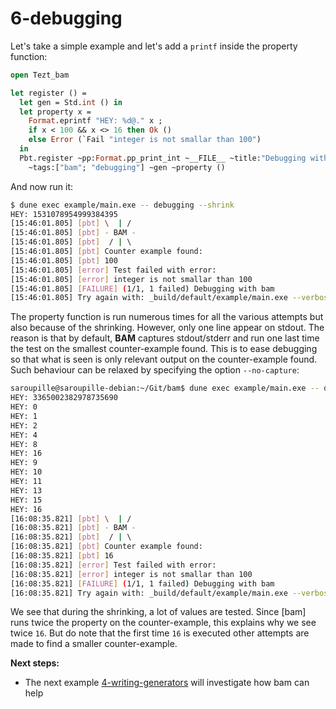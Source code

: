 # 6-debugging

Let's take a simple example and let's add a `printf` inside the property function:

```ocaml
open Tezt_bam

let register () =
  let gen = Std.int () in
  let property x =
    Format.eprintf "HEY: %d@." x ;
    if x < 100 && x <> 16 then Ok ()
    else Error (`Fail "integer is not smallar than 100")
  in
  Pbt.register ~pp:Format.pp_print_int ~__FILE__ ~title:"Debugging with bam"
    ~tags:["bam"; "debugging"] ~gen ~property ()
```

And now run it:

```bash
$ dune exec example/main.exe -- debugging --shrink
HEY: 1531078954999384395            
[15:46:01.805] [pbt] \  | /
[15:46:01.805] [pbt] - BAM -
[15:46:01.805] [pbt]  / | \ 
[15:46:01.805] [pbt] Counter example found:
[15:46:01.805] [pbt] 100
[15:46:01.805] [error] Test failed with error:
[15:46:01.805] [error] integer is not smallar than 100
[15:46:01.805] [FAILURE] (1/1, 1 failed) Debugging with bam
[15:46:01.805] Try again with: _build/default/example/main.exe --verbose --file example/3-debugging/debugging.ml --title 'Debugging with bam' --seed 830377664
```

The property function is run numerous times for all the various attempts but
also because of the shrinking. However, only one line appear on stdout. The
reason is that by default, **BAM** captures stdout/stderr and run one last time
the test on the smallest counter-example found. This is to ease debugging so
that what is seen is only relevant output on the counter-example found. Such
behaviour can be relaxed by specifying the option `--no-capture`:

```bash
saroupille@saroupille-debian:~/Git/bam$ dune exec example/main.exe -- debugging --shrink --no-capture
HEY: 3365002382978735690
HEY: 0
HEY: 1
HEY: 2
HEY: 4
HEY: 8
HEY: 16
HEY: 9
HEY: 10
HEY: 11
HEY: 13
HEY: 15
HEY: 16
[16:08:35.821] [pbt] \  | /
[16:08:35.821] [pbt] - BAM -
[16:08:35.821] [pbt]  / | \ 
[16:08:35.821] [pbt] Counter example found:
[16:08:35.821] [pbt] 16
[16:08:35.821] [error] Test failed with error:
[16:08:35.821] [error] integer is not smallar than 100
[16:08:35.821] [FAILURE] (1/1, 1 failed) Debugging with bam
[16:08:35.821] Try again with: _build/default/example/main.exe --verbose --file example/3-debugging/debugging.ml --title 'Debugging with bam' --seed 353027053
```

We see that during the shrinking, a lot of values are tested. Since
[bam] runs twice the property on the counter-example, this explains
why we see twice `16`. But do note that the first time `16` is
executed other attempts are made to find a smaller counter-example.

**Next steps:**
- The next example
  [4-writing-generators](https://github.com/francoisthire/bam/tree/master/example/4-writing-generators)
  will investigate how bam can help
